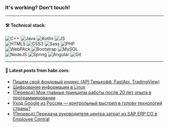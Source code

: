 ### It's working? Don't touch!

---

#### 🛠️ Technical stack:

![C++](https://img.shields.io/badge/C++-informational?logo=c%2B%2B&style=flat&logoColor=white&color=9C033A)
![Java](https://img.shields.io/badge/Java-informational?logo=java&style=flat&logoColor=white&color=007396)
![Kotlin](https://img.shields.io/badge/Kotlin-informational?logo=Kotlin&style=flat&logoColor=white&color=0095D5)
![JS](https://img.shields.io/badge/JS-informational?logo=javaScript&style=flat&logoColor=black&color=F7Df1E) <br>
![HTML5](https://img.shields.io/badge/HTML5-informational?logo=html5&style=flat&logoColor=white&color=E34F26)
![CSS3](https://img.shields.io/badge/CSS3-informational?logo=css3&style=flat&logoColor=white&color=157286)
![Sass](https://img.shields.io/badge/Saas-informational?logo=sass&style=flat&logoColor=white&color=hotpink)
![PHP](https://img.shields.io/badge/PHP-informational?logo=php&style=flat&logoColor=white&color=777BB4) <br>
![WebPAck](https://img.shields.io/badge/WebPack-informational?logo=webPack&style=flat&logoColor=white&color=FF6F00)
![Bootstrap](https://img.shields.io/badge/Bootstrap-informational?logo=Bootstrap&style=flat&logoColor=white&color=7952B3)
![MySQL](https://img.shields.io/badge/MySQL-informational?logo=MySQL&style=flat&logoColor=white&color=00f) <br>
![NodeJS](https://img.shields.io/badge/NodeJS-informational?logo=node.js&style=flat&logoColor=white&color=43853D)
![Spring](https://img.shields.io/badge/Spring-informational?logo=Spring&style=flat&logoColor=white&color=0A9EDC)
![Angular](https://img.shields.io/badge/Vue-informational?logo=vue.js&style=flat&logoColor=white&color=red)
![Git](https://img.shields.io/badge/Git-informational?logo=git&style=flat&logoColor=white&color=darkorange)

___

#### 💬 Latest posts from habr.com:

<!-- BLOG-POST-LIST:START -->
- [Пишем свой фондовый индекс &lpar;API Тинькофф, FastApi, TradingView&rpar;](https://habr.com/ru/post/656547/?utm_source=habrahabr&utm_medium=rss&utm_campaign=656547)
- [Шифрование информации в Linux](https://habr.com/ru/post/659755/?utm_source=habrahabr&utm_medium=rss&utm_campaign=659755)
- [[Перевод] Мои главные принципы работы после 20 лет опыта в программировании](https://habr.com/ru/post/660097/?utm_source=habrahabr&utm_medium=rss&utm_campaign=660097)
- [Уход Google из России — контрольный выстрел в голову технологий страны?](https://habr.com/ru/post/660099/?utm_source=habrahabr&utm_medium=rss&utm_campaign=660099)
- [[Перевод] Передача руководителя центра затрат из SAP ERP CO в Employee Central](https://habr.com/ru/post/660093/?utm_source=habrahabr&utm_medium=rss&utm_campaign=660093)
<!-- BLOG-POST-LIST:END -->
